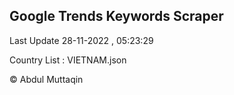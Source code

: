 

## Google Trends Keywords Scraper 
 
Last Update 28-11-2022 , 05:23:29

Country List :
VIETNAM.json



© Abdul Muttaqin 
